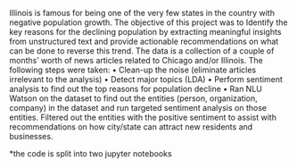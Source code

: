 Illinois is famous for being one of the very few states in the country with negative population growth.  The objective of this project was to Identify the key reasons for the declining population by extracting meaningful insights from unstructured text and provide actionable recommendations on what can be done to reverse this trend.
The data is a collection of a couple of months’ worth of news articles related to Chicago and/or Illinois.
The following steps were taken:
•	Clean-up the noise (eliminate articles irrelevant to the analysis)
•	Detect major topics (LDA)
•	Perform sentiment analysis to find out the top reasons for population decline 
•	Ran NLU Watson on the dataset to find out the entities (person, organization, company) in the dataset and run targeted sentiment analysis on those entities. Filtered out the entities with the positive sentiment to assist with recommendations on how city/state can attract new residents and businesses.

*the code is split into two jupyter notebooks
